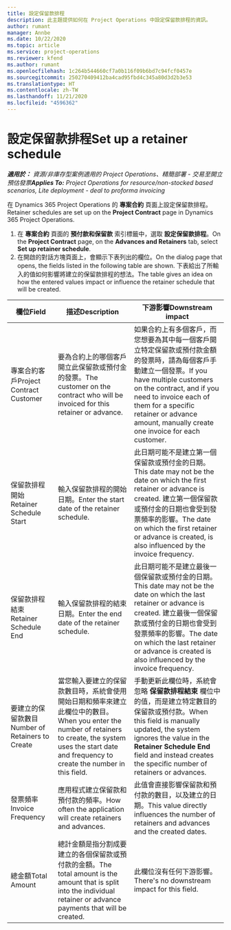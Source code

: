 ```yaml
---
title: 設定保留款排程
description: 此主題提供如何在 Project Operations 中設定保留款排程的資訊。
author: rumant
manager: Annbe
ms.date: 10/22/2020
ms.topic: article
ms.service: project-operations
ms.reviewer: kfend
ms.author: rumant
ms.openlocfilehash: 1c264b544660cf7a0b116f09b6bd7c94fcf0457e
ms.sourcegitcommit: 250270409412ba4cad95fbd4c345a80d3d2b3e53
ms.translationtype: HT
ms.contentlocale: zh-TW
ms.lasthandoff: 11/21/2020
ms.locfileid: "4596362"
---
```

# <a name="set-up-a-retainer-schedule"></a><span data-ttu-id="7408a-103">設定保留款排程</span><span class="sxs-lookup"><span data-stu-id="7408a-103">Set up a retainer schedule</span></span>

<span data-ttu-id="7408a-104">_**適用於：** 資源/非庫存型案例適用的 Project Operations、精簡部署 - 交易至開立預估發票_</span><span class="sxs-lookup"><span data-stu-id="7408a-104">_**Applies To:** Project Operations for resource/non-stocked based scenarios, Lite deployment - deal to proforma invoicing_</span></span>

<span data-ttu-id="7408a-105">在 Dynamics 365 Project Operations 的 **專案合約** 頁面上設定保留款排程。</span><span class="sxs-lookup"><span data-stu-id="7408a-105">Retainer schedules are set up on the **Project Contract** page in Dynamics 365 Project Operations.</span></span>

1. <span data-ttu-id="7408a-106">在 **專案合約** 頁面的 **預付款和保留款** 索引標籤中，選取 **設定保留款排程**。</span><span class="sxs-lookup"><span data-stu-id="7408a-106">On the **Project Contract** page, on the **Advances and Retainers** tab, select **Set up retainer schedule**.</span></span>
2. <span data-ttu-id="7408a-107">在開啟的對話方塊頁面上，會顯示下表列出的欄位。</span><span class="sxs-lookup"><span data-stu-id="7408a-107">On the dialog page that opens, the fields listed in the following table are shown.</span></span> <span data-ttu-id="7408a-108">下表給出了所輸入的值如何影響將建立的保留款排程的想法。</span><span class="sxs-lookup"><span data-stu-id="7408a-108">The table gives an idea on how the entered values impact or influence the retainer schedule that will be created.</span></span>

| <span data-ttu-id="7408a-109">欄位</span><span class="sxs-lookup"><span data-stu-id="7408a-109">Field</span></span> | <span data-ttu-id="7408a-110">描述</span><span class="sxs-lookup"><span data-stu-id="7408a-110">Description</span></span> | <span data-ttu-id="7408a-111">下游影響</span><span class="sxs-lookup"><span data-stu-id="7408a-111">Downstream impact</span></span> |
| --- | --- | --- |
| <span data-ttu-id="7408a-112">專案合約客戶</span><span class="sxs-lookup"><span data-stu-id="7408a-112">Project Contract Customer</span></span> | <span data-ttu-id="7408a-113">要為合約上的哪個客戶開立此保留款或預付金的發票。</span><span class="sxs-lookup"><span data-stu-id="7408a-113">The customer on the contract who will be invoiced for this retainer or advance.</span></span> | <span data-ttu-id="7408a-114">如果合約上有多個客戶，而您想要為其中每一個客戶開立特定保留款或預付款金額的發票時，請為每個客戶手動建立一個發票。</span><span class="sxs-lookup"><span data-stu-id="7408a-114">If you have multiple customers on the contract, and if you need to invoice each of them for a specific retainer or advance amount, manually create one invoice for each customer.</span></span> |
| <span data-ttu-id="7408a-115">保留款排程開始</span><span class="sxs-lookup"><span data-stu-id="7408a-115">Retainer Schedule Start</span></span> | <span data-ttu-id="7408a-116">輸入保留款排程的開始日期。</span><span class="sxs-lookup"><span data-stu-id="7408a-116">Enter the start date of the retainer schedule.</span></span> | <span data-ttu-id="7408a-117">此日期可能不是建立第一個保留款或預付金的日期。</span><span class="sxs-lookup"><span data-stu-id="7408a-117">This date may not be the date on which the first retainer or advance is created.</span></span> <span data-ttu-id="7408a-118">建立第一個保留款或預付金的日期也會受到發票頻率的影響。</span><span class="sxs-lookup"><span data-stu-id="7408a-118">The date on which the first retainer or advance is created, is also influenced by the invoice frequency.</span></span> |
| <span data-ttu-id="7408a-119">保留款排程結束</span><span class="sxs-lookup"><span data-stu-id="7408a-119">Retainer Schedule End</span></span> | <span data-ttu-id="7408a-120">輸入保留款排程的結束日期。</span><span class="sxs-lookup"><span data-stu-id="7408a-120">Enter the end date of the retainer schedule.</span></span> | <span data-ttu-id="7408a-121">此日期可能不是建立最後一個保留款或預付金的日期。</span><span class="sxs-lookup"><span data-stu-id="7408a-121">This date may not be the date on which the last retainer or advance is created.</span></span> <span data-ttu-id="7408a-122">建立最後一個保留款或預付金的日期也會受到發票頻率的影響。</span><span class="sxs-lookup"><span data-stu-id="7408a-122">The date on which the last retainer or advance is created is also influenced by the invoice frequency.</span></span> |
| <span data-ttu-id="7408a-123">要建立的保留款數目</span><span class="sxs-lookup"><span data-stu-id="7408a-123">Number of Retainers to Create</span></span> | <span data-ttu-id="7408a-124">當您輸入要建立的保留款數目時，系統會使用開始日期和頻率來建立此欄位中的數目。</span><span class="sxs-lookup"><span data-stu-id="7408a-124">When you enter the number of retainers to create, the system uses the start date and frequency to create the number in this field.</span></span> | <span data-ttu-id="7408a-125">手動更新此欄位時，系統會忽略 **保留款排程結束** 欄位中的值，而是建立特定數目的保留款或預付款。</span><span class="sxs-lookup"><span data-stu-id="7408a-125">When this field is manually updated, the system ignores the value in the **Retainer Schedule End** field and instead creates the specific number of retainers or advances.</span></span> |
| <span data-ttu-id="7408a-126">發票頻率</span><span class="sxs-lookup"><span data-stu-id="7408a-126">Invoice Frequency</span></span> | <span data-ttu-id="7408a-127">應用程式建立保留款和預付款的頻率。</span><span class="sxs-lookup"><span data-stu-id="7408a-127">How often the application will create retainers and advances.</span></span> | <span data-ttu-id="7408a-128">此值會直接影響保留款和預付款的數目，以及建立的日期。</span><span class="sxs-lookup"><span data-stu-id="7408a-128">This value directly influences the number of retainers and advances and the created dates.</span></span> |
| <span data-ttu-id="7408a-129">總金額</span><span class="sxs-lookup"><span data-stu-id="7408a-129">Total Amount</span></span> | <span data-ttu-id="7408a-130">總計金額是指分割成要建立的各個保留款或預付款的金額。</span><span class="sxs-lookup"><span data-stu-id="7408a-130">The total amount is the amount that is split into the individual retainer or advance payments that will be created.</span></span> | <span data-ttu-id="7408a-131">此欄位沒有任何下游影響。</span><span class="sxs-lookup"><span data-stu-id="7408a-131">There's no downstream impact for this field.</span></span> |
